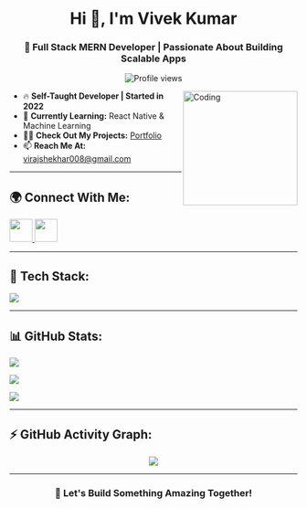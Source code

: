 <h1 align="center">Hi 👋, I'm Vivek Kumar</h1>
<h3 align="center">🚀 Full Stack MERN Developer | Passionate About Building Scalable Apps</h3>

<p align="center">
  <img src="https://komarev.com/ghpvc/?username=viraj-008&label=Profile%20views&color=0e75b6&style=flat" alt="Profile views" />
</p>

<img align="right" alt="Coding" width="200" src="https://media.giphy.com/media/qgQUggAC3Pfv687qPC/giphy.gif" />

- 🔥 **Self-Taught Developer | Started in 2022**  
- 🌱 **Currently Learning:** React Native & Machine Learning  
- 👨‍💻 **Check Out My Projects:** [Portfolio](https://my-portfolio-1pk8ieyiu-viraj-008s-projects.vercel.app/)  
- 📫 **Reach Me At:** [virajshekhar008@gmail.com](mailto:virajshekhar008@gmail.com)  

---

## 🌍 Connect With Me:  
<p>
  <a href="https://linkedin.com/in/vivek-kumar-24ab832a2" target="_blank">
    <img src="https://skillicons.dev/icons?i=linkedin" height="40" />
  </a>
  <a href="https://www.instagram.com/virajshekhar63/" target="_blank">
    <img src="https://skillicons.dev/icons?i=instagram" height="40" />
  </a>
</p>

---

## 🚀 Tech Stack:
<p>
  <img src="https://skillicons.dev/icons?i=aws,bootstrap,css,docker,express,figma,firebase,git,html,js,mongodb,mysql,nodejs,postman,react,redux,sass,tailwind,ts,nextjs,vercel" />
</p>

---

## 📊 GitHub Stats:
<p>
  <img src="https://github-readme-stats.vercel.app/api/top-langs/?username=viraj-008&layout=compact&theme=radical" />
</p>
<p>
  <img src="https://github-readme-stats.vercel.app/api?username=viraj-008&show_icons=true&theme=radical&count_private=true" />
</p>
<p>
  <img src="https://github-readme-streak-stats.herokuapp.com/?user=viraj-008&theme=radical" />
</p>

---

## ⚡ GitHub Activity Graph:
<p align="center">
  <img src="https://github-readme-activity-graph.vercel.app/graph?username=viraj-008&theme=dracula&hide_border=true" />
</p>

---

<h3 align="center">🚀 Let's Build Something Amazing Together!</h3>
